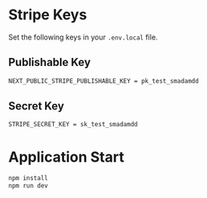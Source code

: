 # Stripe Keys

Set the following keys in your `.env.local` file.

## Publishable Key

```bash
NEXT_PUBLIC_STRIPE_PUBLISHABLE_KEY = pk_test_smadamdd
```

## Secret Key

```bash
STRIPE_SECRET_KEY = sk_test_smadamdd
```

# Application Start

```bash
npm install
npm run dev
```
